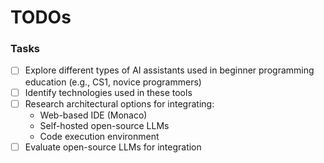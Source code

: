 # TODOs

### Tasks

- [ ] Explore different types of AI assistants used in beginner programming education (e.g., CS1, novice programmers)
- [ ] Identify technologies used in these tools
- [ ] Research architectural options for integrating:
  - Web-based IDE (Monaco)
  - Self-hosted open-source LLMs
  - Code execution environment
- [ ] Evaluate open-source LLMs for integration
